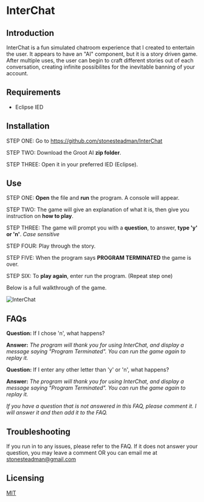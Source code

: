 # InterChat

## Introduction
InterChat is a fun simulated chatroom experience that I created to entertain the user. It appears to have
an "AI" component, but it is a story driven game. After multiple uses, the user can begin to craft different 
stories out of each conversation, creating infinite possibilites for the inevitable banning of your account.

## Requirements

- Eclipse IED

## Installation

 STEP ONE: Go to https://github.com/stonesteadman/InterChat 
 
 STEP TWO: Download the Groot AI **zip folder**. 
 
 STEP THREE: Open it in your preferred IED (Eclipse).
 
 ## Use
 
 STEP ONE: **Open** the file and **run** the program. A console will appear.
 
 STEP TWO: The game will give an explanation of what it is, then give you instruction on **how to play**.
 
 STEP THREE: The game will prompt you with a **question**, to answer, **type 'y' or 'n'**. *Case sensitive*
 
 STEP FOUR: Play through the story.
 
 STEP FIVE: When the program says **PROGRAM TERMINATED** the game is over. 
 
 STEP SIX: To **play again**, enter run the program. (Repeat step one)
 
 Below is a full walkthrough of the game.
 
![InterChat](https://user-images.githubusercontent.com/39488587/97365816-af3db400-187c-11eb-9568-b28c98a9a19e.png)

## FAQs

**Question:** If I chose 'n', what happens?

**Answer:** *The program will thank you for using InterChat, and display a message saying "Program Terminated". You can run the game again to replay it.* 

**Question:** If I enter any other letter than 'y' or 'n', what happens?

**Answer:** *The program will thank you for using InterChat, and display a message saying "Program Terminated". You can run the game again to replay it.*

*If you have a question that is not answered in this FAQ, please comment it. I will answer it and then add it to the FAQ.*

## Troubleshooting

If you run in to any issues, please refer to the FAQ. If it does not answer your question, you may leave a comment OR you can email me at stonesteadman@gmail.com

## Licensing

[MIT](https://choosealicense.com/licenses/mit/)
